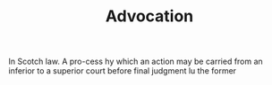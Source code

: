 ---
title: Advocation
letter: A
permalink: "/definitions/advocation.html"
body: In Scotch law. A pro-cess hy which an action may be carried from an inferior
  to a superior court before final judgment lu the former
published_at: '2018-07-07'
layout: post
---
